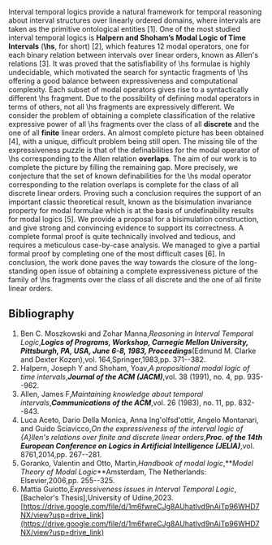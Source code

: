 






Interval temporal logics provide a natural framework for temporal reasoning
about interval structures over linearly ordered domains, where intervals are
taken as the primitive ontological entities [1].
One of the most studied interval temporal logics is **Halpern and Shoham’s
  Modal Logic of Time Intervals** (**\hs**, for
short) [2], which features 12 modal operators, one
for each binary relation between intervals over linear orders, known as Allen's
relations [3].
It was proved that the satisfiability of \hs formulae is highly undecidable,
which motivated the search for syntactic fragments of \hs offering a good
balance between expressiveness and computational complexity.
Each subset of modal operators gives rise to a syntactically different \hs
fragment.
Due to the possibility of defining modal operators in terms of others, not all
\hs fragments are expressively different.
We consider the problem of obtaining a complete classification of the relative
expressive power of all \hs fragments over the class of all **discrete** and
the one of all **finite** linear orders.
An almost complete picture has been obtained [4], with a unique, difficult problem
being still open.
The missing tile of the expressiveness puzzle is that of the definabilities for
the modal operator of \hs corresponding to the Allen relation **overlaps**.
The aim of our work is to complete the picture by filling the remaining
gap.
More precisely, we conjecture that the set of known definabilities for the \hs
modal operator corresponding to the relation overlaps is complete for the class
of all discrete linear orders.
Proving such a conclusion requires the support of an important classic
theoretical result, known as the bisimulation invariance property for modal
formulae which is at the basis of undefinability results for modal logics [5].
We provide a proposal for a bisimulation construction, and give strong and
convincing evidence to support its correctness.
A complete formal proof is quite technically involved and tedious, and requires
a meticulous case-by-case analysis.
We managed to give a partial formal proof by completing one of the most
difficult cases [6].
In conclusion, the work done paves the way towards the closure of the
long-standing open issue of obtaining a complete expressiveness picture of the
family of \hs fragments over the class of all discrete and the one of all finite
linear orders.


## Bibliography













1. Ben C. Moszkowski and Zohar Manna,_Reasoning in Interval Temporal Logic_,**_Logics of Programs, Workshop, Carnegie Mellon University, Pittsburgh, PA, USA, June 6-8, 1983, Proceedings_**(Edmund M. Clarke and Dexter Kozen),vol. 164,Springer,1983,pp. 371--382.
2. Halpern, Joseph Y and Shoham, Yoav,_A propositional modal logic of time intervals_,**_Journal of the ACM (JACM)_**,vol. 38 (1991), no. 4, pp. 935--962.
3. Allen, James F,_Maintaining knowledge about temporal intervals_,**_Communications of the ACM_**,vol. 26 (1983), no. 11, pp. 832--843.
4. Luca Aceto, Dario Della Monica, Anna Ing'olfsd'ottir, Angelo Montanari, and Guido Sciavicco,_On the expressiveness of the interval logic of {A}llen's relations over finite and discrete linear orders_,**_Proc. of the 14th European Conference on Logics in Artificial Intelligence (JELIA)_**,vol. 8761,2014,pp. 267--281.
5. Goranko, Valentin and Otto, Martin,_Handbook of modal logic_,**_Model Theory of Modal Logic_**Amsterdam, The Netherlands: Elsevier,2006,pp. 255--325.
6. Mattia Guiotto,_Expressiveness issues in Interval Temporal Logic_,[Bachelor's Thesis],University of Udine,2023.[https://drive.google.com/file/d/1m6fwreCJg8AUhatlvd9nAiTp96WHD7NX/view?usp=drive_link](https://drive.google.com/file/d/1m6fwreCJg8AUhatlvd9nAiTp96WHD7NX/view?usp=drive_link)







